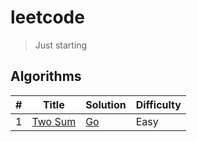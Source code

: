 # leetcode

> Just starting

## Algorithms

| # | Title | Solution | Difficulty |
|---| ----- | -------- | ---------- |
|1|[Two Sum](https://oj.leetcode.com/problems/two-sum/)| [Go](./algorithms/golang/two_sum.go)|Easy|
